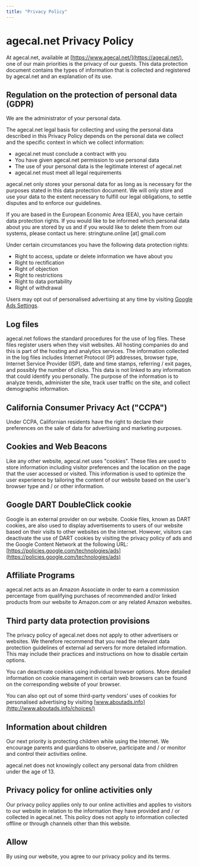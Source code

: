 ```yaml
---
title: "Privacy Policy"
---
```


# agecal.net Privacy Policy

At agecal.net, available at [https://www.agecal.net/](https://agecal.net/), one of our main priorities is the privacy of our guests. This data protection document contains the types of information that is collected and registered by agecal.net and an explanation of its use.

## Regulation on the protection of personal data (GDPR)

We are the administrator of your personal data.

The agecal.net legal basis for collecting and using the personal data described in this Privacy Policy depends on the personal data we collect and the specific context in which we collect information:

- agecal.net must conclude a contract with you
- You have given agecal.net permission to use personal data
- The use of your personal data is the legitimate interest of agecal.net
- agecal.net must meet all legal requirements

agecal.net only stores your personal data for as long as is necessary for the purposes stated in this data protection document. We will only store and use your data to the extent necessary to fulfill our legal obligations, to settle disputes and to enforce our guidelines.

If you are based in the European Economic Area (EEA), you have certain data protection rights. If you would like to be informed which personal data about you are stored by us and if you would like to delete them from our systems, please contact us here: stringtune.online [at] gmail.com

Under certain circumstances you have the following data protection rights:

- Right to access, update or delete information we have about you
- Right to rectification
- Right of objection
- Right to restrictions
- Right to data portability
- Right of withdrawal

Users may opt out of personalised advertising at any time by visiting [Google Ads Settings](https://www.google.com/settings/ads).

## Log files

agecal.net follows the standard procedures for the use of log files. These files register users when they visit websites. All hosting companies do and this is part of the hosting and analytics services. The information collected in the log files includes Internet Protocol (IP) addresses, browser type, Internet Service Provider (ISP), date and time stamps, referring / exit pages, and possibly the number of clicks. This data is not linked to any information that could identify you personally. The purpose of the information is to analyze trends, administer the site, track user traffic on the site, and collect demographic information.

## California Consumer Privacy Act ("CCPA")

Under CCPA, Californian residents have the right to declare their preferences on the sale of data for advertising and marketing purposes. 

## Cookies and Web Beacons

Like any other website, agecal.net uses "cookies". These files are used to store information including visitor preferences and the location on the page that the user accessed or visited. This information is used to optimize the user experience by tailoring the content of our website based on the user's browser type and / or other information.

## Google DART DoubleClick cookie

Google is an external provider on our website. Cookie files, known as DART cookies, are also used to display advertisements to users of our website based on their visits to other websites on the internet. However, visitors can deactivate the use of DART cookies by visiting the privacy policy of ads and the Google Content Network at the following URL: [https://policies.google.com/technologies/ads](https://policies.google.com/technologies/ads)

## Affiliate Programs

agecal.net acts as an Amazon Associate in order to earn a commission percentage from qualifying purchases of recommended and/or linked products from our website to Amazon.com or any related Amazon websites.

## Third party data protection provisions

The privacy policy of agecal.net does not apply to other advertisers or websites. We therefore recommend that you read the relevant data protection guidelines of external ad servers for more detailed information. This may include their practices and instructions on how to disable certain options.

You can deactivate cookies using individual browser options. More detailed information on cookie management in certain web browsers can be found on the corresponding website of your browser.

You can also opt out of some third-party vendors' uses of cookies for personalised advertising by visiting [www.aboutads.info](http://www.aboutads.info/choices/)

## Information about children

Our next priority is protecting children while using the Internet. We encourage parents and guardians to observe, participate and / or monitor and control their activities online.

agecal.net does not knowingly collect any personal data from children under the age of 13.

## Privacy policy for online activities only

Our privacy policy applies only to our online activities and applies to visitors to our website in relation to the information they have provided and / or collected in agecal.net. This policy does not apply to information collected offline or through channels other than this website.

## Allow

By using our website, you agree to our privacy policy and its terms.
